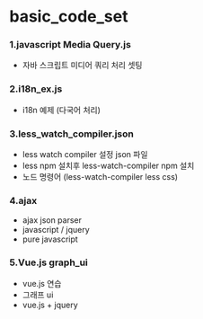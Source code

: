 # basic_code_set


### 1.javascript Media Query.js

 * 자바 스크립트 미디어 쿼리 처리 셋팅

### 2.i18n_ex.js

 * i18n 예제 (다국어 처리)

### 3.less_watch_compiler.json

 * less watch compiler 설정 json 파일
 * less npm 설치후 less-watch-compiler npm 설치 
 * 노드 명령어 (less-watch-compiler less css)
 
### 4.ajax
 * ajax json parser
 * javascript / jquery
 * pure javascript

### 5.Vue.js graph_ui
 * vue.js 연습 
 * 그래프 ui
 * vue.js + jquery
